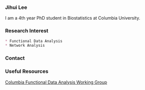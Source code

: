 ### Jihui Lee

I am a 4th year PhD student in Biostatistics at Columbia University.

### Research Interest
```markdown
* Functional Data Analysis
* Network Analysis
```

### Contact

### Useful Resources

[Columbia Functional Data Analysis Working Group](https://www.mailman.columbia.edu/research/functional-data-analysis-working-group)
